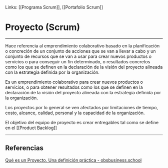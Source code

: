 Links: [[Programa Scrum]], [[Portafolio Scrum]]

# Proyecto (Scrum)
---

Hace referencia al emprendimiento colaborativo basado en la planificación o concreción de un conjunto de acciones que se van a llevar a cabo y un conjunto de recursos que se van a usar para crear nuevos productos o servicios o para conseguir un fin determinado, o resultados concretos como los que se definen en la declaración de la visión del proyecto alineada con la estrategia definida por la organización.

Es un emprendimiento colaborativo para crear nuevos productos o servicios, o para obtener resultados como los que se definen en la declaración de la visión del proyecto alineada con la estrategia definida por la organización.

Los proyectos por lo general se ven afectados por limitaciones de tiempo, costo, alcance, calidad, personal y la capacidad de la organización.

El objetivo del equipo de proyecto es crear entregables tal como se define en el [[Product Backlog]]

---

## Referencias
[Qué es un Proyecto. Una definición práctica - obsbusiness.school](https://www.obsbusiness.school/blog/que-es-un-proyecto-una-definicion-practica)